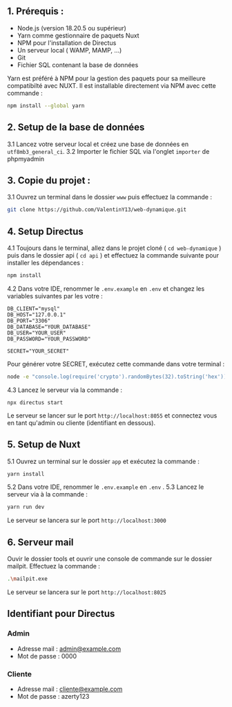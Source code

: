 ## 1\. Prérequis :

- Node.js (version 18.20.5 ou supérieur)
- Yarn comme gestionnaire de paquets Nuxt
- NPM pour l'installation de Directus
- Un serveur local ( WAMP, MAMP, ...)
- Git
- Fichier SQL contenant la base de données

Yarn est préféré à NPM pour la gestion des paquets pour sa meilleure compatibilté avec NUXT. Il est installable directement via NPM avec cette commande :

```Bash
npm install --global yarn
```

## 2\. Setup de la base de données

3.1 Lancez votre serveur local et créez une base de données en `utf8mb3_general_ci`.
3.2 Importer le fichier SQL via l'onglet `importer` de phpmyadmin

## 3\. Copie du projet :

3.1 Ouvrez un terminal dans le dossier `www` puis effectuez la commande :

```Bash
git clone https://github.com/ValentinY13/web-dynamique.git
```

## 4\. Setup Directus

4.1 Toujours dans le terminal, allez dans le projet cloné ( `cd web-dynamique` ) puis dans le dossier api ( `cd api` ) et effectuez la commande suivante pour installer les dépendances :

```Bash
npm install
```

4.2 Dans votre IDE, renommer le `.env.example` en `.env` et changez les variables suivantes par les votre :

```.env
DB_CLIENT="mysql"
DB_HOST="127.0.0.1"
DB_PORT="3306"
DB_DATABASE="YOUR_DATABASE"
DB_USER="YOUR_USER"
DB_PASSWORD="YOUR_PASSWORD"

SECRET="YOUR_SECRET"

```

Pour générer votre SECRET, exécutez cette commande dans votre terminal :

```Bash
node -e "console.log(require('crypto').randomBytes(32).toString('hex'))"
```

4.3 Lancez le serveur via la commande :

```Npm
npx directus start
```

Le serveur se lancer sur le port `http://localhost:8055` et connectez vous en tant qu'admin ou cliente (identifiant en dessous).

## 5\. Setup de Nuxt

5.1 Ouvrez un terminal sur le dossier `app` et exécutez la commande :

```Bash
yarn install
```

5.2 Dans votre IDE, renommer le `.env.example` en `.env` .
5.3 Lancez le serveur via à la commande :

```Bash
yarn run dev
```

Le serveur se lancera sur le port `http://localhost:3000`

## 6\. Serveur mail

Ouvir le dossier tools et ouvrir une console de commande sur le dossier mailpit. Effectuez la commande :

```Bash
.\mailpit.exe
```
Le serveur se lancera sur le port `http://localhost:8025`

## Identifiant pour Directus
### Admin 
- Adresse mail : admin@example.com
- Mot de passe : 0000

### Cliente 
- Adresse mail : cliente@example.com
- Mot de passe : azerty123
